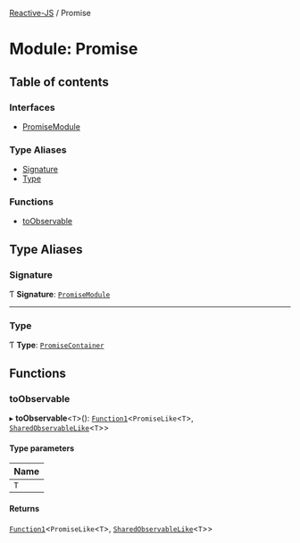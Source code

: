 [Reactive-JS](../README.md) / Promise

# Module: Promise

## Table of contents

### Interfaces

- [PromiseModule](../interfaces/Promise.PromiseModule.md)

### Type Aliases

- [Signature](Promise.md#signature)
- [Type](Promise.md#type)

### Functions

- [toObservable](Promise.md#toobservable)

## Type Aliases

### Signature

Ƭ **Signature**: [`PromiseModule`](../interfaces/Promise.PromiseModule.md)

___

### Type

Ƭ **Type**: [`PromiseContainer`](../interfaces/types.PromiseContainer.md)

## Functions

### toObservable

▸ **toObservable**<`T`\>(): [`Function1`](functions.md#function1)<`PromiseLike`<`T`\>, [`SharedObservableLike`](../interfaces/types.SharedObservableLike.md)<`T`\>\>

#### Type parameters

| Name |
| :------ |
| `T` |

#### Returns

[`Function1`](functions.md#function1)<`PromiseLike`<`T`\>, [`SharedObservableLike`](../interfaces/types.SharedObservableLike.md)<`T`\>\>
